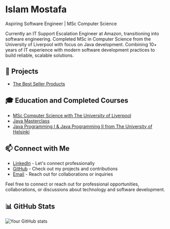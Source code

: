 # Islam Mostafa
Aspiring Software Engineer | MSc Computer Science


Currently an IT Support Escalation Engineer at Amazon, transitioning into software engineering. Completed MSc in Computer Science from the University of Liverpool with focus on Java development. Combining 10+ years of IT experience with modern software development practices to build reliable, scalable solutions.


## 🔭 Projects 
- [The Best Seller Products](https://www.thebestsellerproducts.com/)


## 🎓 Education and Completed Courses
- [MSc Computer Science with The University of Liverpool](https://online.liverpool.ac.uk/programmes/msc-computer-science/)
- [Java Masterclass](https://www.udemy.com/course/java-the-complete-java-developer-course/?couponCode=BFCPSALE24)
- [Java Programming I & Java Programming II from The University of Helsinki](https://java-programming.mooc.fi/)

## 📫 Connect with Me

- [LinkedIn](https://www.linkedin.com/in/islamostafa/) - Let's connect professionally
- [GitHub](https://github.com/islamostafa) - Check out my projects and contributions
- [Email](mailto:islam.maim@gmail.com) - Reach out for collaborations or inquiries


Feel free to connect or reach out for professional opportunities, collaborations, or discussions about technology and software development.



## 📊 GitHub Stats
![Your GitHub stats](https://github-readme-stats.vercel.app/api?username=islamostafa&show_icons=true)

